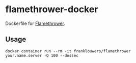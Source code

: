 # flamethrower-docker
Dockerfile for [Flamethrower](https://github.com/DNS-OARC/flamethrower).

## Usage

```
docker container run --rm -it franklouwers/flamethrower your.name.server -Q 100 --dnssec
```

